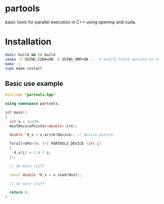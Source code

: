 # partools
basic tools for parallel execution in C++ using openmp and cuda.

# Installation
```bash
mkdir build && cd build
cmake -D USING_CUDA=ON -D USING_OMP=ON ..  # modify these options as needed
make -j
sudo make install
```

## Basic use example
```c++
#include "partools.hpp"

using namespace partools;

int main()
{
  int n = 1<<20;
  HostDevicePointer<double> x(n);

  double *d_x = x.write(Device); // device pointer

  forall<GPU>(n, [=] PARTOOLS_DEVICE (int i)
  {
    d_x[i] = 2.0 * i;
  });

  // do more stuff

  const double *h_x = x.read(Host);

  // do more stuff

  return 0;
}
```